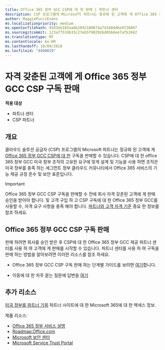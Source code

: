 ```yaml
---
title: Office 365 정부 GCC CSP에 대 한 판매 | 파트너 센터
description: CSP 프로그램의 Microsoft 파트너는 정규화 된 고객에 게 Office 365 정부 GCC CSP 구독 판매할 수 있습니다. CSP에 대 한 office 365 정부 GCC 미국 정부 및 정부 기관에서에 정부 계약자 위해 설계 된 클라우드 생산성 서비스의 제품군 이며 전투, 및 연방 방어 상태, 로컬, 인디언, 연방 기관에 포함 되어 있습니다.
author: MaggiePucciEvans
ms.localizationpriority: medium
ms.openlocfilehash: 45d3eb165aa6b2042180874a74340ddbe9726807
ms.sourcegitcommit: 123a7f53d633c27eb5f982926d856de47afb1042
ms.translationtype: MT
ms.contentlocale: ko-KR
ms.lasthandoff: 10/09/2018
ms.locfileid: "4490029"
---
```

# <a name="sell-office-365-government-gcc-for-csp-subscriptions-to-qualified-customers"></a>자격 갖춘된 고객에 게 Office 365 정부 GCC CSP 구독 판매

**적용 대상**

-  파트너 센터
-  CSP 파트너


## <a name="overview"></a>개요

클라우드 솔루션 공급자 (CSP) 프로그램의 Microsoft 파트너는 정규화 된 고객에 게 [Office 365 정부 GCC CSP에 대 한](https://www.microsoft.com/microsoft-365/partners/governmentforCSP) 구독을 판매할 수 있습니다. CSP에 대 한 office 365 정부 GCC 미국 정부 조직의 고유한 요구에 맞게 설계 및 기능을 사용 하면 조직은 미국 정부를 충족 하는 세그먼트 정부 클라우드 커뮤니티에서 Office 365 서비스의 기능 제공 규정 준수 및 보안 표준입니다. 

>[!IMPORTANT] 
>Office 365 정부 GCC CSP 구독을 판매할 수 전에 회사 자격 갖춘된 고객에 게 판매 승인을 받아야 합니다. 및 고객 구입 하 고 CSP 구독에 대 한 Office 365 정부 GCC를 사용할 수, 자격 요구 사항을 충족 해야 합니다. [파트너와 고객 자격 기준](csp-gcc-validate.md) 중요 한 정보를 참조 하세요.


## <a name="sell-office-365-government-gcc-for-csp-subscriptions"></a>Office 365 정부 GCC CSP 구독 판매

판매 하려면 회사를 승인 받은 후 CSP에 대 한 Office 365 정부 GCC 제공 파트너 센터를 사용 하 여 고객에 게 판매를 시작할 수 있습니다. 파트너 센터를 사용 하 여 구독을 판매 하는 방법을 알아보려면 이러한 리소스를 참조 하세요. 

-   Office 365 정부 GCC CSP 구독 판매 하는 단계별 가이드를 보려면 [여기](https://go.microsoft.com/fwlink/?linkid=2007323)합니다.  

-   이동에 대 한 자주 묻는 질문에 답변을 [여기](https://o365pp.blob.core.windows.net/media/Resources/GCC/Office%20365%20Government%20GCC%20for%20CSP%20Partner%20FAQ.docx)


## <a name="additional-resources"></a>추가 리소스

[미국 정부를 파트너 기회](https://www.microsoft.com/microsoft-365/partners/governmentforCSP) 파트너 사이트에 대 한 Microsoft 365에 대 한 액세스 정보.

제품 리소스:

- [Office 365 정부 서비스 설명](https://technet.microsoft.com/library/mt774581.aspx)
- [Roadmap.Office.com](https://products.office.com/business/office-365-roadmap)
- [Microsoft 보안 센터](https://www.microsoft.com/TrustCenter/)
- [Microsoft Service Trust Portal](https://aka.ms/STP)

